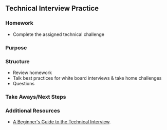 ## Technical Interview Practice

### Homework
  - Complete the assigned technical challenge
  
### Purpose

### Structure
  - Review homework
  - Talk best practices for white board interviews & take home challenges
  - Questions
### Take Aways/Next Steps
  
### Additional Resources
  - [A Beginner's Guide to the Technical Interview](https://learntocodewith.me/posts/technical-interview/).
